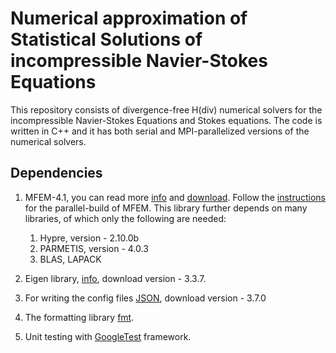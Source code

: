 # Numerical approximation of Statistical Solutions of incompressible Navier-Stokes Equations
This repository consists of divergence-free H(div) numerical solvers for the incompressible Navier-Stokes Equations and Stokes equations. The code is written in C++ and it has both serial and MPI-parallelized versions of the numerical solvers.

## Dependencies
1. MFEM-4.1, you can read more [info](https://mfem.org) and [download](https://mfem.org/download).
Follow the [instructions](https://mfem.org/building/) for the parallel-build of MFEM.
This library further depends on many libraries, of which only the following are needed:
    1. Hypre, version - 2.10.0b
    1. PARMETIS, version - 4.0.3
    1. BLAS, LAPACK

1. Eigen library, [info](https://eigen.tuxfamily.org), download version - 3.3.7.

1. For writing the config files [JSON](https://github.com/nlohmann/json), download version - 3.7.0
1. The formatting library [fmt](https://fmt.dev/6.0.0).

1. Unit testing with [GoogleTest](https://github.com/google/googletest) framework.